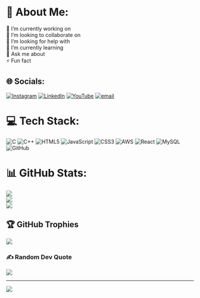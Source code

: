 # 💫 About Me:
🔭 I’m currently working on<br>👯 I’m looking to collaborate on<br>🤝 I’m looking for help with<br>🌱 I’m currently learning<br>💬 Ask me about<br>⚡ Fun fact


## 🌐 Socials:
[![Instagram](https://img.shields.io/badge/Instagram-%23E4405F.svg?logo=Instagram&logoColor=white)](https://instagram.com/https://www.instagram.com/baa_guru_troll_madonna?igsh=dDVpZm1wenhnaGtv) [![LinkedIn](https://img.shields.io/badge/LinkedIn-%230077B5.svg?logo=linkedin&logoColor=white)](https://linkedin.com/in/manoj-kumar-sv-3896a8348) [![YouTube](https://img.shields.io/badge/YouTube-%23FF0000.svg?logo=YouTube&logoColor=white)](https://youtube.com/@https://www.youtube.com/@manucreations2887) [![email](https://img.shields.io/badge/Email-D14836?logo=gmail&logoColor=white)](mailto:manojgowda9779@gmail.com) 

# 💻 Tech Stack:
![C](https://img.shields.io/badge/c-%2300599C.svg?style=plastic&logo=c&logoColor=white) ![C++](https://img.shields.io/badge/c++-%2300599C.svg?style=plastic&logo=c%2B%2B&logoColor=white) ![HTML5](https://img.shields.io/badge/html5-%23E34F26.svg?style=plastic&logo=html5&logoColor=white) ![JavaScript](https://img.shields.io/badge/javascript-%23323330.svg?style=plastic&logo=javascript&logoColor=%23F7DF1E) ![CSS3](https://img.shields.io/badge/css3-%231572B6.svg?style=plastic&logo=css3&logoColor=white) ![AWS](https://img.shields.io/badge/AWS-%23FF9900.svg?style=plastic&logo=amazon-aws&logoColor=white) ![React](https://img.shields.io/badge/react-%2320232a.svg?style=plastic&logo=react&logoColor=%2361DAFB) ![MySQL](https://img.shields.io/badge/mysql-4479A1.svg?style=plastic&logo=mysql&logoColor=white) ![GitHub](https://img.shields.io/badge/github-%23121011.svg?style=plastic&logo=github&logoColor=white)
# 📊 GitHub Stats:
![](https://github-readme-stats.vercel.app/api?username=manoj-manu9779&theme=ocean_dark&hide_border=false&include_all_commits=true&count_private=true)<br/>
![](https://nirzak-streak-stats.vercel.app/?user=manoj-manu9779&theme=ocean_dark&hide_border=false)<br/>
![](https://github-readme-stats.vercel.app/api/top-langs/?username=manoj-manu9779&theme=ocean_dark&hide_border=false&include_all_commits=true&count_private=true&layout=compact)

## 🏆 GitHub Trophies
![](https://github-profile-trophy.vercel.app/?username=manoj-manu9779&theme=gruvbox&no-frame=false&no-bg=true&margin-w=4)

### ✍️ Random Dev Quote
![](https://quotes-github-readme.vercel.app/api?type=horizontal&theme=merko)

---
[![](https://visitcount.itsvg.in/api?id=manoj-manu9779&icon=10&color=11)](https://visitcount.itsvg.in)
